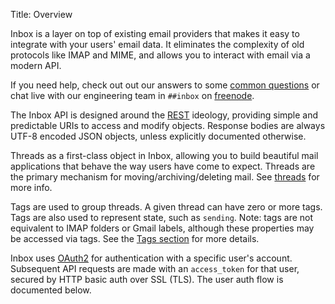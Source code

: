 Title:   Overview

Inbox is a layer on top of existing email providers that makes it easy to integrate with your users' email data. It eliminates the complexity of old protocols like IMAP and MIME, and allows you to interact with email via a modern API. 

If you need help, check out out our answers to some [common questions](#FAQ) or chat live with our engineering team in `##inbox` on [freenode](http://webchat.freenode.net/).

The Inbox API is designed around the [REST](http://en.wikipedia.org/wiki/Representational_State_Transfer) ideology, providing simple and predictable URIs to access and modify objects. Response bodies are always UTF-8 encoded JSON objects, unless explicitly documented otherwise.

Threads as a first-class object in Inbox, allowing you to build beautiful mail applications that behave the way users have come to expect. Threads are the primary mechanism for moving/archiving/deleting mail. See [threads](#threads) for more info.

Tags are used to group threads. A given thread can have zero or more tags. Tags are also used to represent state, such as `sending`. Note: tags are not equivalent to IMAP folders or Gmail labels, although these properties may be accessed via tags. See the [Tags section](#tags) for more details.

Inbox uses [OAuth2](http://oauth.net/documentation/getting-started/) for authentication with a specific user's account. Subsequent API requests are made with an `access_token` for that user, secured by HTTP basic auth over SSL (TLS). The user auth flow is documented below.
